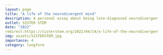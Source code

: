 ```yaml
---
layout: page
title: "A life of the neurodivergent mind"
description: A personal essay about being late-diagnosed neurodivergent in graduate school
outlet: SISTER STEM
date: "2022"
redirect:https://sisterstem.org/2022/04/14/a-life-of-the-neurodivergent-mind))https://sisterstem.org/2022/04/14/a-life-of-the-neurodivergent-mind
img: assets/SISTERSTEM.jpg
importance: 4 
category: longform
---
```

